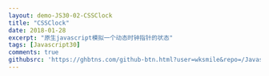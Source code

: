```yaml
---
layout: demo-JS30-02-CSSClock
title: "CSSClock"
date: 2018-01-28
excerpt: "原生javascript模拟一个动态时钟指针的状态"
tags: [Javascript30]
comments: true
githubsrc: 'https://ghbtns.com/github-btn.html?user=wksmile&repo=/Javascript30/tree/master/02%20-%20JS%20-%20CSS%20Clock&type=star&size=large'
---
```

